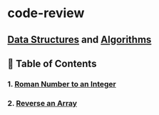 # code-review

## [Data Structures](https://en.wikipedia.org/wiki/Data_structure) and [Algorithms](https://en.wikipedia.org/wiki/Algorithm)

## 📖 Table of Contents

### 1. [Roman Number to an Integer](/DSA/romanToInteger/romanToInteger.md)

### 2. [Reverse an Array](/DSA/reverseArray/reverseArray.md)

